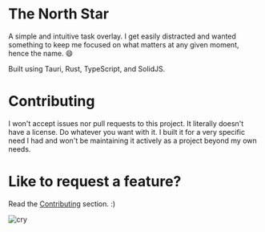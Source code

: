 # The North Star

A simple and intuitive task overlay. I get easily distracted and wanted something to keep me focused on what matters at any given moment, hence the name. 😄

Built using Tauri, Rust, TypeScript, and SolidJS.

# Contributing

I won't accept issues nor pull requests to this project. It literally doesn't
have a license. Do whatever you want with it. I built it for a very specific
need I had and won't be maintaining it actively as a project beyond my own needs.

# Like to request a feature?

Read the [Contributing](#Contributing) section. :)

![cry](https://media3.giphy.com/media/kC2PWmThZBlxvLDCcM/giphy.gif?cid=790b76117fc029a2d03147e348854635103bbbc837d07239&rid=giphy.gif&ct=g)
